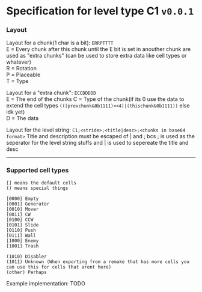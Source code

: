 # Specification for level type C1 `v0.0.1`

### Layout
Layout for a chunk(1 char is a bit): `ERRPTTTT`<br>
E = Every chunk after this chunk until the E bit is set in anouther chunk are used as "extra chunks" (can be used to store extra data like cell types or whatever)<br>
R = Rotation<br>
P = Placeable<br>
T = Type<br>

Layout for a "extra chunk": `ECCDDDDD`<br>
E = The end of the chunks
C = Type of the chunk(if its 0 use the data to extend the cell types `(((prevchunk&0b1111)<<4)|(thischunk&0b1111))` else idk yet)<br>
D = The data<br>

Layout for the level string: `C1;<stride>;<title|desc>;<chunks in base64 format>`
Title and description must be escaped of | and ; bcs ; is used as the seperator for the level string stuffs and | is used to sepereate the title and desc

---
###  Supported cell types
```
[] means the default cells
() means special things

[0000] Empty
[0001] Generator
[0010] Mover
[0011] CW
[0100] CCW
[0101] Slide
[0110] Push
[0111] Wall
[1000] Enemy
[1001] Trash

(1010) Disabler
(1011) Unknown (When exporting from a remake that has more cells you can use this for cells that arent here)
(other) Perhaps
```

Example implementation: TODO
